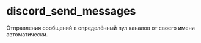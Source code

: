 # discord_send_messages
Отправления сообщений в определённый пул каналов от своего имени автоматически.
